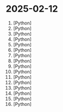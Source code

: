# 2025-02-12

1. [](https://github.comundefined "Finetune Llama 3.3, DeepSeek-R1 & Reasoning LLMs 2x faster with 70% less memory! 🦥") [Python]
2. [](https://github.comundefined "Vision agent") [Python]
3. [](https://github.comundefined "Simple, unified interface to multiple Generative AI providers") [Python]
4. [](https://github.comundefined "RAGFlow is an open-source RAG (Retrieval-Augmented Generation) engine based on deep document understanding.") [Python]
5. [](https://github.comundefined "Cloud-native SIEM for intelligent security analytics for your entire enterprise.") [Python]
6. [](https://github.comundefined "Reverse Engineering: Decompiling Binary Code with Large Language Models") [Python]
7. [](https://github.comundefined "Prompt-To-Agent : Create custom engineering agents for your codebase") [Python]
8. [](https://github.comundefined "cryptography is a package designed to expose cryptographic primitives and recipes to Python developers.") [Python]
9. [](https://github.comundefined "🎬 卡卡字幕助手 | VideoCaptioner - 基于 LLM 的智能字幕助手 - 视频字幕生成、断句、校正、字幕翻译全流程处理！- A powered tool for easy and efficient video subtitling.") [Python]
10. [](https://github.comundefined "Research and development (R&D) is crucial for the enhancement of industrial productivity, especially in the AI era, where the core aspects of R&D are mainly focused on data and models. We are committed to automating these high-value generic R&D processes through our open source R&D automation tool RD-Agent, which lets AI drive data-driven AI.") [Python]
11. [](https://github.comundefined "🙌 OpenHands: Code Less, Make More") [Python]
12. [](https://github.comundefined "Official Python client library for kubernetes") [Python]
13. [](https://github.comundefined "Make websites accessible for AI agents") [Python]
14. [](https://github.comundefined "A Home Assistant Integration for Bambu Lab Printers") [Python]
15. [](https://github.comundefined "Core integrations of the Datadog Agent") [Python]
16. [](https://github.comundefined "Ongoing research training transformer models at scale") [Python]

